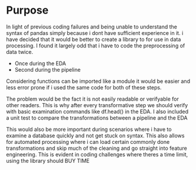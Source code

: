 # Purpose
In light of previous coding failures and being unable to understand the syntax of pandas simply because i dont have sufficient experience in it. i have decided that it would be better to create a library to for use in data processing. I found it largely odd that i have to code the preprocessing of data twice.
- Once during the EDA
- Second during the pipeline

Considering functions can be imported like a module it would be easier and less error prone if i used the same code for both of these steps.

The problem would be the fact it is not easily readable or verifyable for other readers.
This is why after every transformative step we should verify with basic examination commands like df.head() in the EDA. I also included a unit test to compare the transformations between a pipeline and the EDA

This would also be more important during scenarios where i have to examine a database quickly and not get stuck on syntax. This also allows for automated processing where i can load certain commonly done transformations and skip much of the cleaning and go straight into feature engineering.
This is evident in coding challenges where theres a time limit, using the library should BUY TIME